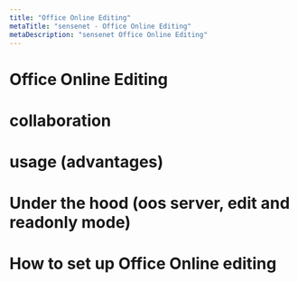 ```yaml
---
title: "Office Online Editing"
metaTitle: "sensenet - Office Online Editing"
metaDescription: "sensenet Office Online Editing"
---
```


# Office Online Editing
# collaboration
# usage (advantages)
# Under the hood (oos server, edit and readonly mode)
# How to set up Office Online editing
